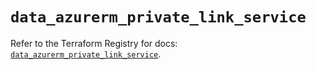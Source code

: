 # `data_azurerm_private_link_service`

Refer to the Terraform Registry for docs: [`data_azurerm_private_link_service`](https://registry.terraform.io/providers/hashicorp/azurerm/3.110.0/docs/data-sources/private_link_service).

